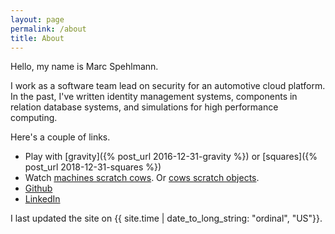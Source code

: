```yaml
---
layout: page
permalink: /about
title: About
---
```


Hello, my name is Marc Spehlmann.

I work as a software team lead on security for an automotive cloud platform. In
the past, I've written identity management systems, components in relation database
systems, and simulations for high performance computing.

Here's a couple of links.

*  Play with [gravity]({% post_url 2016-12-31-gravity %}) or [squares]({% post_url 2018-12-31-squares %})
*  Watch [machines scratch cows](http://i.imgur.com/AqLvXJh.gifv). Or [cows scratch objects](https://gfycat.com/thatalivedogwoodclubgall).
* [Github](https://github.com/cramja)
* [LinkedIn](https://www.linkedin.com/in/marc-spehlmann-0a60258b/)

I last updated the site on {{ site.time | date_to_long_string: "ordinal", "US"}}.